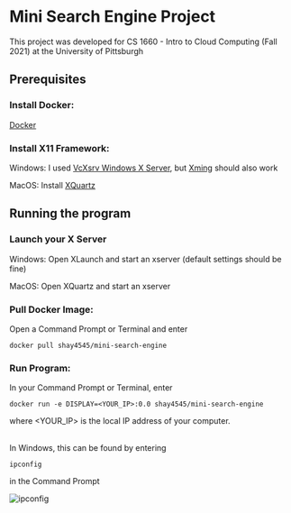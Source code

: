 # Mini Search Engine Project
This project was developed for CS 1660 - Intro to Cloud Computing (Fall 2021) at the University of Pittsburgh

## **Prerequisites**

### Install Docker:
[Docker](https://www.docker.com/products/docker-desktop)

### Install X11 Framework:
Windows: I used [VcXsrv Windows X Server](https://sourceforge.net/projects/vcxsrv/), but [Xming](https://sourceforge.net/projects/xming/) should also work

MacOS: Install [XQuartz](https://www.xquartz.org/)

## **Running the program**

### Launch your X Server
Windows: Open XLaunch and start an xserver (default settings should be fine)

MacOS: Open XQuartz and start an xserver

### Pull Docker Image:
Open a Command Prompt or Terminal and enter
```
docker pull shay4545/mini-search-engine
```

### Run Program:
In your Command Prompt or Terminal, enter
```
docker run -e DISPLAY=<YOUR_IP>:0.0 shay4545/mini-search-engine
```

where <YOUR_IP> is the local IP address of your computer.<br/><br/>

In Windows, this can be found by entering
```
ipconfig
```

in the Command Prompt

![ipconfig](https://user-images.githubusercontent.com/71043322/139515114-f02a3718-a06a-405d-816e-9f3f3d7b4c1c.PNG)

